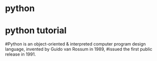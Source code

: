 # python
# python tutorial

#Python is an object-oriented & interpreted computer program design language, invented by Guido van Rossum in 1989,
#issued the first public release in 1991.

